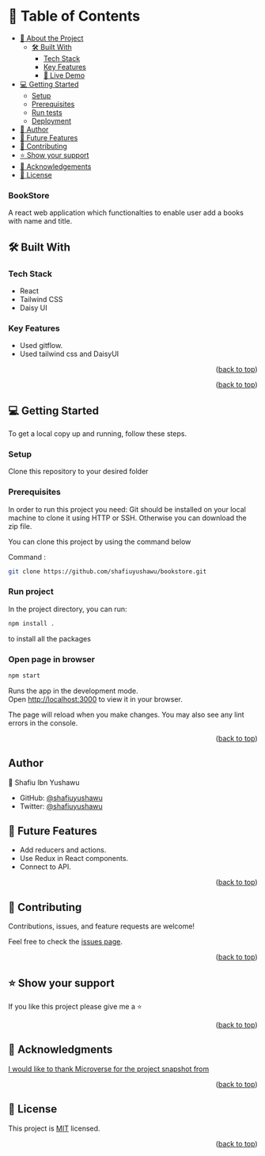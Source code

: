 <a name="readme-top"></a>

<!-- TABLE OF CONTENTS -->

# 📗 Table of Contents

- [📖 About the Project](#about-project)
  - [🛠 Built With](#built-with)
    - [Tech Stack](#tech-stack)
    - [Key Features](#key-features)
    - [🚀 Live Demo](#live-demo)
- [💻 Getting Started](#getting-started)
  - [Setup](#setup)
  - [Prerequisites](#prerequisites)
  - [Run tests](#run-tests)
  - [Deployment](#triangular_flag_on_post-deployment)
- [👥 Author](#author)
- [🔭 Future Features](#future-features)
- [🤝 Contributing](#contributing)
- [⭐️ Show your support](#support)
- [🙏 Acknowledgements](#acknowledgements)
- [📝 License](#license)

<!-- PROJECT DESCRIPTION -->

### BookStore

A react web application which functionalties to enable user add a books with name and title. 

## 🛠 Built With <a name="built-with"></a>

<!-- Tech Stack -->

### Tech Stack <a name="tech-stack"></a>

- React
- Tailwind CSS
- Daisy UI

<!-- Features -->

### Key Features <a name="key-features"></a>

- Used gitflow.
- Used tailwind css and DaisyUI

<p align="right">(<a href="#readme-top">back to top</a>)</p>

<!-- LIVE DEMO -->

<p align="right">(<a href="#readme-top">back to top</a>)</p>

<!-- GETTING STARTED -->

## 💻 Getting Started <a name="getting-started"></a>

To get a local copy up and running, follow these steps.

### Setup <a name="setup"></a>

Clone this repository to your desired folder

### Prerequisites <a name="prerequisites"></a>

In order to run this project you need:
Git should be installed on your local machine to clone it using HTTP or SSH. Otherwise you can download the zip file.

You can clone this project by using the command below

Command : 
```bash
git clone https://github.com/shafiuyushawu/bookstore.git
```
### Run project <a name="run-tests"></a>

In the project directory, you can run:

```bash
npm install .
```

to install all the packages

### Open page in browser <a name="triangular_flag_on_post-deployment"></a>

```bash
npm start
```

Runs the app in the development mode.\
Open [http://localhost:3000](http://localhost:3000) to view it in your browser.

The page will reload when you make changes.
You may also see any lint errors in the console.

<p align="right">(<a href="#readme-top">back to top</a>)</p>

## Author <a name="author"></a>

👤 Shafiu Ibn Yushawu 
- GitHub: [@shafiuyushawu](https://github.com/shafiuyushawu)
- Twitter: [@shafiuyushawu](https://twitter.com/shafiuyushawu)

<!-- FUTURE FEATURES -->

## 🔭 Future Features <a name="future-features"></a>

-  Add reducers and actions.
- Use Redux in React components.
- Connect to API.

<p align="right">(<a href="#readme-top">back to top</a>)</p>

<!-- CONTRIBUTING -->

## 🤝 Contributing <a name="contributing"></a>

Contributions, issues, and feature requests are welcome!

Feel free to check the [issues page](https://github.com/shafiuyushawu/bookstore/issues/).

<p align="right">(<a href="#readme-top">back to top</a>)</p>

<!-- SUPPORT -->

## ⭐️ Show your support <a name="support"></a>

If you like this project please give me a ⭐️

<p align="right">(<a href="#readme-top">back to top</a>)</p>

<!-- ACKNOWLEDGEMENTS -->

## 🙏 Acknowledgments <a name="acknowledgements"></a>

[I would like to thank Microverse for the project snapshot from]( https://app.zeplin.io/project/5b35a9e13227086040f8eb75/screen/5b695e29bb8c844f118f9378.)

<p align="right">(<a href="#readme-top">back to top</a>)</p>

<!-- LICENSE -->

## 📝 License <a name="license"></a>

This project is [MIT](./LICENSE) licensed.

<p align="right">(<a href="#readme-top">back to top</a>)</p>